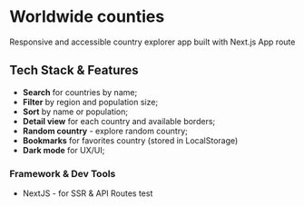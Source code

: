 # Worldwide counties

Responsive and accessible country explorer app built with Next.js App route

## Tech Stack & Features

- **Search** for countries by name;
- **Filter** by region and population size;
- **Sort** by name or population;
- **Detail view** for each country and available borders;
- **Random country** - explore random country;
- **Bookmarks** for favorites country (stored in LocalStorage)
- **Dark mode** for UX/UI;

### Framework & Dev Tools

- NextJS - for SSR & API Routes
  test
